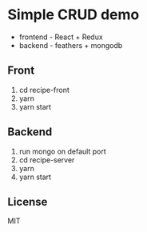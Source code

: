 # Simple CRUD demo

- frontend - React + Redux
- backend - feathers + mongodb

## Front

1. cd recipe-front
2. yarn
3. yarn start

## Backend

1. run mongo on default port
2. cd recipe-server
3. yarn
4. yarn start

## License 

MIT